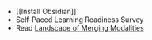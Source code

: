 - [[Install Obsidian]]
- Self-Paced Learning Readiness Survey
- Read [Landscape of Merging Modalities](https://er.educause.edu/articles/2020/10/the-landscape-of-merging-modalities)

